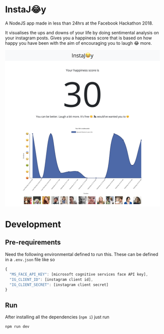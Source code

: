 # InstaJ😂y

A NodeJS app made in less than 24hrs at the Facebook Hackathon 2018.

It visualises the ups and downs of your life by doing sentimental analysis on your instagram posts.
Gives you a happiness score that is based on how happy you have been with the aim of encouraging you to laugh 😂 more.

![InstaJoy screenshot](github/screenshot.png)

# Development

## Pre-requirements
Need the following environmental defined to run this. These can be defined in a `.env.json` file like so
```js
{
  "MS_FACE_API_KEY": [microsoft cognitive services face API key],
  "IG_CLIENT_ID": [instagram client id],
  "IG_CLIENT_SECRET": [instagram client secret]
}
```
## Run
After installing all the dependencies (`npm i`) just run
```sh
npm run dev
```
